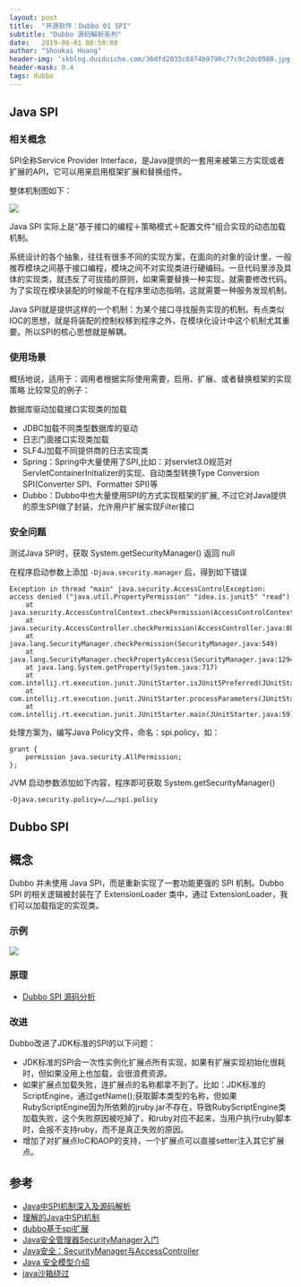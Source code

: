```yaml
---
layout: post
title:  "开源软件：Dubbo 01 SPI"
subtitle: "Dubbo 源码解析系列"
date:   2019-06-01 00:59:00
author: "Shoukai Huang"
header-img: 'skblog.duiduiche.com/36dfd2035c6874b9790c77c9c2dc0988.jpg'
header-mask: 0.4
tags: dubbo
---
```


## Java SPI 

### 相关概念

SPI全称Service Provider Interface，是Java提供的一套用来被第三方实现或者扩展的API，它可以用来启用框架扩展和替换组件。

整体机制图如下：

![](http://skblog.duiduiche.com/ddc944ec20c02c8182f1f072dab466f5.jpg)

Java SPI 实际上是“基于接口的编程＋策略模式＋配置文件”组合实现的动态加载机制。

系统设计的各个抽象，往往有很多不同的实现方案，在面向的对象的设计里，一般推荐模块之间基于接口编程，模块之间不对实现类进行硬编码。一旦代码里涉及具体的实现类，就违反了可拔插的原则，如果需要替换一种实现，就需要修改代码。为了实现在模块装配的时候能不在程序里动态指明，这就需要一种服务发现机制。

Java SPI就是提供这样的一个机制：为某个接口寻找服务实现的机制。有点类似IOC的思想，就是将装配的控制权移到程序之外，在模块化设计中这个机制尤其重要。所以SPI的核心思想就是解耦。

### 使用场景

概括地说，适用于：调用者根据实际使用需要，启用、扩展、或者替换框架的实现策略
比较常见的例子：

数据库驱动加载接口实现类的加载

* JDBC加载不同类型数据库的驱动
* 日志门面接口实现类加载
* SLF4J加载不同提供商的日志实现类
* Spring：Spring中大量使用了SPI,比如：对servlet3.0规范对ServletContainerInitializer的实现、自动类型转换Type Conversion SPI(Converter SPI、Formatter SPI)等
* Dubbo：Dubbo中也大量使用SPI的方式实现框架的扩展, 不过它对Java提供的原生SPI做了封装，允许用户扩展实现Filter接口

### 安全问题

测试Java SPI时，获取 System.getSecurityManager() 返回 null

在程序启动参数上添加 `-Djava.security.manager` 后，得到如下错误

```
Exception in thread "main" java.security.AccessControlException: access denied ("java.util.PropertyPermission" "idea.is.junit5" "read")
	at java.security.AccessControlContext.checkPermission(AccessControlContext.java:472)
	at java.security.AccessController.checkPermission(AccessController.java:884)
	at java.lang.SecurityManager.checkPermission(SecurityManager.java:549)
	at java.lang.SecurityManager.checkPropertyAccess(SecurityManager.java:1294)
	at java.lang.System.getProperty(System.java:717)
	at com.intellij.rt.execution.junit.JUnitStarter.isJUnit5Preferred(JUnitStarter.java:179)
	at com.intellij.rt.execution.junit.JUnitStarter.processParameters(JUnitStarter.java:75)
	at com.intellij.rt.execution.junit.JUnitStarter.main(JUnitStarter.java:59)
```

处理方案为，编写Java Policy文件，命名：spi.policy，如：

```
grant {
    permission java.security.AllPermission;
};
```

JVM 启动参数添加如下内容，程序即可获取 System.getSecurityManager()

```
-Djava.security.policy=/……/spi.policy
```

## Dubbo SPI

## 概念

Dubbo 并未使用 Java SPI，而是重新实现了一套功能更强的 SPI 机制。Dubbo SPI 的相关逻辑被封装在了 ExtensionLoader 类中，通过 ExtensionLoader，我们可以加载指定的实现类。

### 示例

![](http://skblog.duiduiche.com/da7629b8e5438009a273121906d961b7.jpg)


### 原理

* [Dubbo SPI 源码分析](http://dubbo.apache.org/zh-cn/docs/source_code_guide/dubbo-spi.html)

### 改进

Dubbo改进了JDK标准的SPI的以下问题：

* JDK标准的SPI会一次性实例化扩展点所有实现，如果有扩展实现初始化很耗时，但如果没用上也加载，会很浪费资源。
* 如果扩展点加载失败，连扩展点的名称都拿不到了。比如：JDK标准的ScriptEngine，通过getName();获取脚本类型的名称，但如果RubyScriptEngine因为所依赖的jruby.jar不存在，导致RubyScriptEngine类加载失败，这个失败原因被吃掉了，和ruby对应不起来，当用户执行ruby脚本时，会报不支持ruby，而不是真正失败的原因。
* 增加了对扩展点IoC和AOP的支持，一个扩展点可以直接setter注入其它扩展点。


## 参考

* [Java中SPI机制深入及源码解析](https://cxis.me/2017/04/17/Java%E4%B8%ADSPI%E6%9C%BA%E5%88%B6%E6%B7%B1%E5%85%A5%E5%8F%8A%E6%BA%90%E7%A0%81%E8%A7%A3%E6%9E%90/)
* [理解的Java中SPI机制](https://juejin.im/post/5b9b1c115188255c5e66d18c)
* [dubbo基于spi扩展](https://blog.csdn.net/csdnxingyuntian/article/details/54988851)
* [Java安全管理器SecurityManager入门](https://www.cnblogs.com/yiwangzhibujian/p/6207212.html)
* [Java安全：SecurityManager与AccessController](https://juejin.im/post/5b693511e51d45195113866a#heading-5)
* [Java 安全模型介绍](https://www.ibm.com/developerworks/cn/java/j-lo-javasecurity/)
* [java沙箱绕过](https://www.anquanke.com/post/id/151398)






